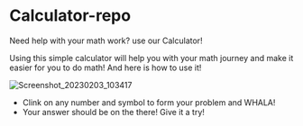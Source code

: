 # Calculator-repo

Need help with your math work? use our Calculator!

Using this simple calculator will help you with your math journey and make it easier for you to do math!
And here is how to use it!

![Screenshot_20230203_103417](https://user-images.githubusercontent.com/106643330/216758696-408c1c25-1f7b-4384-8a8e-74e060f93499.png)
- Clink on any number and symbol to form your problem and WHALA!
- Your answer should be on the there!
Give it a try!
